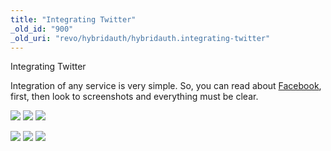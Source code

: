 ```yaml
---
title: "Integrating Twitter"
_old_id: "900"
_old_uri: "revo/hybridauth/hybridauth.integrating-twitter"
---
```


Integrating Twitter

Integration of any service is very simple. So, you can read about [Facebook](/extras/hybridauth/hybridauth.integrating-facebook), first, then look to screenshots and everything must be clear.

[![](/download/thumbnails/43417877/ha_tw1.png)](/download/attachments/43417877/ha_tw1.png) [![](/download/thumbnails/43417877/ha_tw2.png)](/download/attachments/43417877/ha_tw2.png) [![](/download/thumbnails/43417877/ha_tw3.png)](/download/attachments/43417877/ha_tw3.png)

[![](/download/thumbnails/43417877/ha_tw4.png)](/download/attachments/43417877/ha_tw4.png) [![](/download/thumbnails/43417877/ha_tw5.png)](/download/attachments/43417877/ha_tw5.png) [![](/download/thumbnails/43417877/ha_tw6.png)](/download/attachments/43417877/ha_tw6.png)

